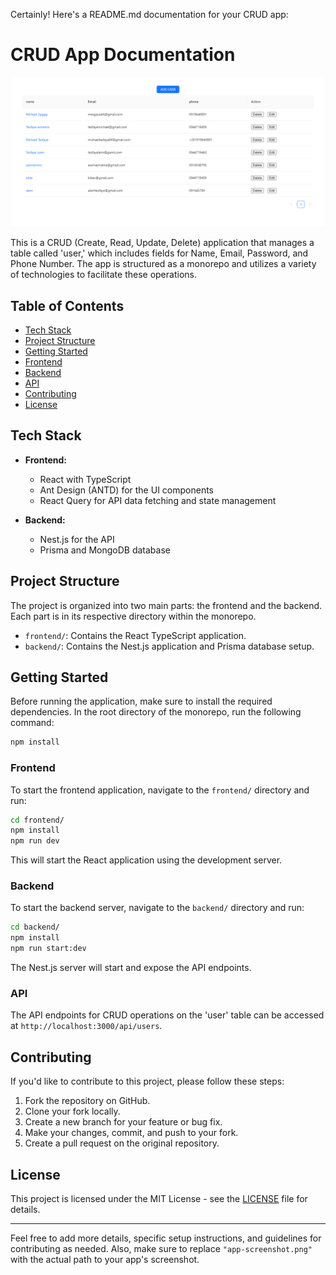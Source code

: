 Certainly! Here's a README.md documentation for your CRUD app:

# CRUD App Documentation

![App Screenshot](https://github.com/mike489/User-curd-/blob/adff267a64e945a07e7bc425c6176db21a8692f8/front-end/src/assets/Screenshot%20user.png)

This is a CRUD (Create, Read, Update, Delete) application that manages a table called 'user,' which includes fields for Name, Email, Password, and Phone Number. The app is structured as a monorepo and utilizes a variety of technologies to facilitate these operations.

## Table of Contents

- [Tech Stack](#tech-stack)
- [Project Structure](#project-structure)
- [Getting Started](#getting-started)
- [Frontend](#frontend)
- [Backend](#backend)
- [API](#api)
- [Contributing](#contributing)
- [License](#license)

## Tech Stack

- **Frontend:**

  - React with TypeScript
  - Ant Design (ANTD) for the UI components
  - React Query for API data fetching and state management

- **Backend:**
  - Nest.js for the API
  - Prisma and MongoDB database

## Project Structure

The project is organized into two main parts: the frontend and the backend. Each part is in its respective directory within the monorepo.

- `frontend/`: Contains the React TypeScript application.
- `backend/`: Contains the Nest.js application and Prisma database setup.

## Getting Started

Before running the application, make sure to install the required dependencies. In the root directory of the monorepo, run the following command:

```bash
npm install
```

### Frontend

To start the frontend application, navigate to the `frontend/` directory and run:

```bash
cd frontend/
npm install
npm run dev
```

This will start the React application using the development server.

### Backend

To start the backend server, navigate to the `backend/` directory and run:

```bash
cd backend/
npm install
npm run start:dev
```

The Nest.js server will start and expose the API endpoints.

### API

The API endpoints for CRUD operations on the 'user' table can be accessed at `http://localhost:3000/api/users`.

## Contributing

If you'd like to contribute to this project, please follow these steps:

1. Fork the repository on GitHub.
2. Clone your fork locally.
3. Create a new branch for your feature or bug fix.
4. Make your changes, commit, and push to your fork.
5. Create a pull request on the original repository.

## License

This project is licensed under the MIT License - see the [LICENSE](LICENSE) file for details.

---

Feel free to add more details, specific setup instructions, and guidelines for contributing as needed. Also, make sure to replace `"app-screenshot.png"` with the actual path to your app's screenshot.
